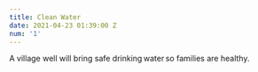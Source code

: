 ```yaml
---
title: Clean Water
date: 2021-04-23 01:39:00 Z
num: '1'
---
```


A village well will bring safe drinking water so families are healthy.
